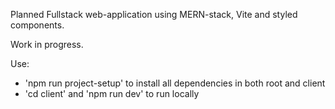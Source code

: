 Planned Fullstack web-application using MERN-stack, Vite and styled components.

Work in progress.

Use:

- 'npm run project-setup' to install all dependencies in both root and client
- 'cd client' and 'npm run dev' to run locally
